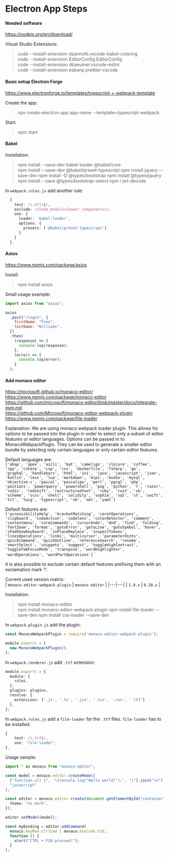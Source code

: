 # Electron App Steps

#### Needed software
https://nodejs.org/en/download/  

Visual Studio Extensions:
> code --install-extension dzannotti.vscode-babel-coloring  
> code --install-extension EditorConfig.EditorConfig  
> code --install-extension dbaeumer.vscode-eslint  
> code --install-extension esbenp.prettier-vscode  

#### Basic setup Electron Forge
https://www.electronforge.io/templates/typescript-+-webpack-template

Create the app:

> npx create-electron-app app-name --template=typescript-webpack

Start:

> npm start

#### Babel

Installation:  
> npm install --save-dev babel-loader @babel/core  
> npm install --save-dev @babel/preset-typescript
> npm install jquery --save-dev
> npm install -D @types/bootstrap
> npm install @types/jquery
> npm install --save @types/bootstrap-select
> npm i jwt-decode

In `webpack.rules.js` add another rule:
```typescript
  {
    test: /\.m?js$/,
    exclude: /(node_modules|bower_components)/,
    use: {
      loader: 'babel-loader',
      options: {
        presets: ['@babel/preset-typescript']
      }
    }
  },
```

#### Axios
https://www.npmjs.com/package/axios

Install:

> npm install axios

Small usage example:
```javascript
import axios from "axios";

axios
  .post("/login", {
    firstName: "Finn",
    lastName: "Williams",
  })
  .then(
    (response) => {
      console.log(response);
    },
    (error) => {
      console.log(error);
    }
  );
```
#### Add monaco editor
https://microsoft.github.io/monaco-editor/  
https://www.npmjs.com/package/monaco-editor  
https://github.com/microsoft/monaco-editor/blob/master/docs/integrate-esm.md  
https://github.com/Microsoft/monaco-editor-webpack-plugin  
https://www.npmjs.com/package/file-loader

Explanation:
We are using monaco webpack loader plugin. This allows for options to be passed into the plugin in order to select only a subset of editor features or editor languages.  Options can be passed in to MonacoWebpackPlugin. They can be used to generate a smaller editor bundle by selecting only certain languages or only certain editor features.  

Default languages are:   
`['abap', 'apex', 'azcli', 'bat', 'cameligo', 'clojure', 'coffee', 'cpp', 'csharp', 'csp', 'css', 'dockerfile', 'fsharp', 'go', 'graphql', 'handlebars', 'html', 'ini', 'java', 'javascript', 'json', 'kotlin', 'less', 'lua', 'markdown', 'mips', 'msdax', 'mysql', 'objective-c', 'pascal', 'pascaligo', 'perl', 'pgsql', 'php', 'postiats', 'powerquery', 'powershell', 'pug', 'python', 'r', 'razor', 'redis', 'redshift', 'restructuredtext', 'ruby', 'rust', 'sb', 'scheme', 'scss', 'shell', 'solidity', 'sophia', 'sql', 'st', 'swift', 'tcl', 'twig', 'typescript', 'vb', 'xml', 'yaml']`  

Default features are:  
`['accessibilityHelp', 'bracketMatching', 'caretOperations', 'clipboard', 'codeAction', 'codelens', 'colorDetector', 'comment', 'contextmenu', 'coreCommands', 'cursorUndo', 'dnd', 'find', 'folding', 'fontZoom', 'format', 'gotoError', 'gotoLine', 'gotoSymbol', 'hover', 'iPadShowKeyboard', 'inPlaceReplace', 'inspectTokens', 'linesOperations', 'links', 'multicursor', 'parameterHints', 'quickCommand', 'quickOutline', 'referenceSearch', 'rename', 'smartSelect', 'snippets', 'suggest', 'toggleHighContrast', 'toggleTabFocusMode', 'transpose', 'wordHighlighter', 'wordOperations', 'wordPartOperations']`
`  

 It is also possible to exclude certain default features prefixing them with an exclamation mark '!'.  


Current used version matrix:  
| `monaco-editor-webpack-plugin` | `monaco-editor` |
|---|---|
| `1.9.x` | `0.20.x` |


Installation:
> npm install monaco-editor  
> npm install monaco-editor-webpack-plugin
> npm install file-loader --save-dev
> npm install css-loader --save-dev 

In `webpack.plugin.js` add the plugin:  

```typescript
const MonacoWebpackPlugin = require('monaco-editor-webpack-plugin');

module.exports = [
  new MonacoWebpackPlugin(),
];
```

In `webpack.renderer.js` add `.ttf` extension:  
```typescript
module.exports = {
  module: {
    rules,
  },
  plugins: plugins,
  resolve: {
    extensions: ['.js', '.ts', '.jsx', '.tsx', '.css', '.ttf']
  },
};
```

In `webpack.rules.js` add a `file-loader` for the `.ttf` files. `file-loader` has to be installed:
```typescript
{
    test: /\.ttf$/,
    use: 'file-loader',
},
```

Usage sample:
```typescript
import * as monaco from "monaco-editor";

const model = monaco.editor.createModel(
  ["function x() {", '\tconsole.log("Hello world!");', "}"].join("\n"),
  "javascript"
);

const editor = monaco.editor.create(document.getElementById("container"), {
  theme: "vs-dark",
});

editor.setModel(model);

const myBinding = editor.addCommand(
  monaco.KeyMod.CtrlCmd | monaco.KeyCode.F10,
  function () {
    alert("CTRL + F10 pressed!");
  }
);
```
